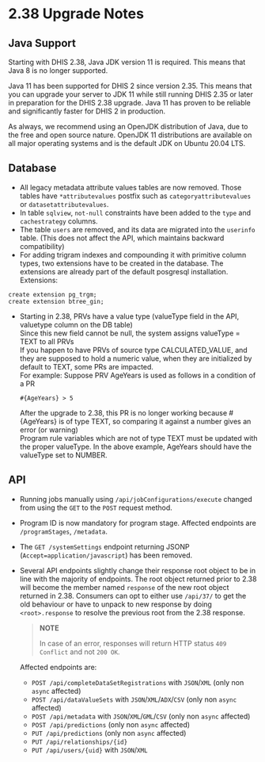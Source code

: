 # 2.38 Upgrade Notes

## Java Support

Starting with DHIS 2.38, Java JDK version 11 is required. This means that Java 8 is no longer supported.

Java 11 has been supported for DHIS 2 since version 2.35. This means that you can upgrade your server to JDK 11 while still running DHIS 2.35 or later in preparation for the DHIS 2.38 upgrade. Java 11 has proven to be reliable and significantly faster for DHIS 2 in production.

As always, we recommend using an OpenJDK distribution of Java, due to the free and open source nature. OpenJDK 11 distributions are available on all major operating systems and is the default JDK on Ubuntu 20.04 LTS.

## Database

- All legacy metadata attribute values tables are now removed. Those tables have `*attributevalues` postfix such as `categoryattributevalues` or `datasetattributevalues`.
- In table `sqlview`, `not-null` constraints have been added to the `type` and `cachestrategy` columns.
- The table `users` are removed, and its data are migrated into the `userinfo` table. (This does not affect the API, which maintains backward compatibility)
- For adding trigram indexes and compounding it with primitive column types, two extensions have to be created in the database. The extensions are already part of the default posgresql installation. Extensions:
 ```
 create extension pg_trgm;
 create extension btree_gin;
 ```
- Starting in 2.38, PRVs have a value type (valueType field in the API, valuetype column on the DB table)  
  Since this new field cannot be null, the system assigns valueType = TEXT to all PRVs  
  If you happen to have PRVs of source type CALCULATED_VALUE, and they are supposed to hold a numeric value, when they are initialized by default to TEXT, some PRs are impacted.  
  For example:
  Suppose PRV AgeYears is used as follows in a condition of a PR
  ```
  #{AgeYears} > 5
  ```
  After the upgrade to 2.38, this PR is no longer working because #{AgeYears} is of type TEXT, so comparing it against a number gives an error (or warning)  
  Program rule variables which are not of type TEXT must be updated with the proper valueType.  In the above example, AgeYears should have the valueType set to NUMBER.


## API

- Running jobs manually using `/api/jobConfigurations/execute` changed from using the `GET` to the `POST` request method.
- Program ID is now mandatory for program stage. Affected endpoints are `/programStages`, `/metadata`.
- The `GET /systemSettings` endpoint returning JSONP (`Accept=application/javascript`) has been removed.
- Several API endpoints slightly change their response root object to be in line with the majority of endpoints. The root object returned prior to 2.38 will become the member named `response`  of the new root object returned in 2.38. Consumers can opt to either use `/api/37/` to get the old behaviour or have to unpack to new response by doing `<root>.response` to resolve the previous root from the 2.38 response.
 
  > **NOTE**
  > 
  > In case of an error, responses will return HTTP status `409 Conflict` and not `200 OK`.
  
  Affected endpoints are:

  - `POST /api/completeDataSetRegistrations` with `JSON`/`XML` (only non 
   `async` affected)
  - `POST /api/dataValueSets` with `JSON`/`XML`/`ADX`/`CSV` (only non `async` affected)
  - `POST /api/metadata` with `JSON`/`XML`/`GML`/`CSV` (only non `async` affected)
  - `POST /api/predictions` (only non `async` affected)
  - `PUT /api/predictions` (only non `async` affected)
  - `PUT /api/relationships/{id}`
  - `PUT /api/users/{uid}` with `JSON`/`XML`
